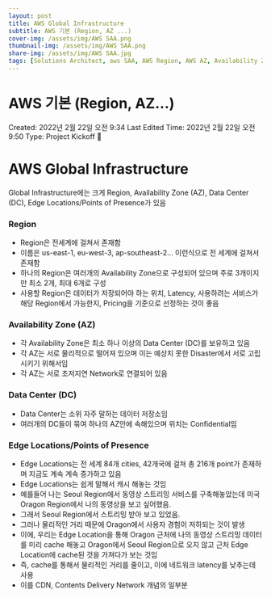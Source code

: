 ```yaml
---
layout: post
title: AWS Global Infrastructure
subtitle: AWS 기본 (Region, AZ ...)
cover-img: /assets/img/AWS SAA.png
thumbnail-img: /assets/img/AWS SAA.png
share-img: /assets/img/AWS SAA.jpg
tags: [Solutions Architect, aws SAA, AWS Region, AWS AZ, Availability Zone]
---
```



# AWS 기본 (Region, AZ...)

Created: 2022년 2월 22일 오전 9:34
Last Edited Time: 2022년 2월 22일 오전 9:50
Type: Project Kickoff 🚀

# AWS Global Infrastructure

Global Infrastructure에는 크게 Region, Availability Zone (AZ), Data Center (DC), Edge Locations/Points of Presence가 있음

### Region

- Region은 전세계에 걸쳐서 존재함
- 이름은 us-east-1, eu-west-3, ap-southeast-2... 이런식으로 전 세계에 걸쳐서 존재함
- 하나의 Region은 여러개의 Availability Zone으로 구성되어 있으며 주로 3개이지만 최소 2개, 최대 6개로 구성
- 사용할 Region은 데이터가 저장되어야 하는 위치, Latency, 사용하려는 서비스가 해당 Region에서 가능한지, Pricing을 기준으로 선정하는 것이 좋음

### Availability Zone (AZ)

- 각 Availability Zone은 최소 하나 이상의 Data Center (DC)를 보유하고 있음
- 각 AZ는 서로 물리적으로 떨어져 있으며 이는 예상치 못한 Disaster에서 서로 고립시키기 위해서임
- 각 AZ는 서로 초저지연 Network로 연결되어 있음

### Data Center (DC)

- Data Center는 소위 자주 말하는 데이터 저장소임
- 여러개의 DC들이 묶여 하나의 AZ안에 속해있으며 위치는 Confidential임

### Edge Locations/Points of Presence

- Edge Locations는 전 세계 84개 cities, 42개국에 걸쳐 총 216개 point가 존재하며 지금도 계속 계속 증가하고 있음
- Edge Locations는 쉽게 말해서 캐시 해놓는 것임
- 예를들어 나는 Seoul Region에서 동영상 스트리밍 서비스를 구축해놓았는데 미국 Oragon Region에서 나의 동영상을 보고 싶어했음.
- 그래서 Seoul Region에서 스트리밍 받아 보고 있었음.
- 그러나 물리적인 거리 때문에 Oragon에서 사용자 경험이 저하되는 것이 발생
- 이에, 우리는 Edge Location을 통해 Oragon 근처에 나의 동영상 스트리밍 데이터를 미리 cache 해놓고 Oragon에서 Seoul Region으로 오지 않고 근처 Edge Location에 cache된 것을 가져다가 보는 것임
- 즉, cache를 통해서 물리적인 거리를 줄이고, 이에 네트워크 latency를 낮추는데 사용
- 이를 CDN, Contents Delivery Network 개념의 일부분

